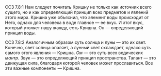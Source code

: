 ССЗ 7.8:1	Нам следует почитать Кришну не только как источник всего сущего, но и как определяющий принцип всех предметов и явлений этого мира. Кришна уже объяснил, что элемент воды происходит от Него, однако для человека в воде главное — ее вкус. И этот вкус, который утоляет нашу жажду, есть Кришна. Он — определяющий принцип воды.

ССЗ 7.8:2	Аналогичным образом суть солнца и луны — это их свет. Конечно, свет солнца опаляет, а лунный свет охлаждает, однако суть самого этого явления — Кришна. _Ом_ — это суть всех ведических _мантр._ Звук — это определяющий принцип пространства. Талант — это движущая сила, благодаря которой человек может прославиться. Все эти важные компоненты — Кришна.
